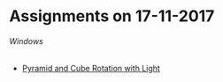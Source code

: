 Assignments on 17-11-2017
=========================

###### Windows

* [Pyramid and Cube Rotation with Light](../../windows/pyramidAndCubeRotationWithLight)
